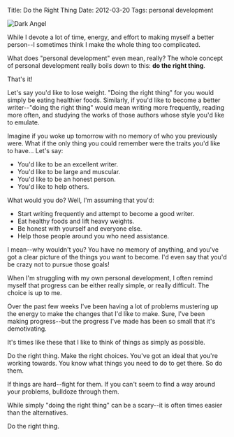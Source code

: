 Title: Do the Right Thing
Date: 2012-03-20
Tags: personal development


![Dark Angel][]


While I devote a lot of time, energy, and effort to making myself a better
person--I sometimes think I make the whole thing too complicated.

What does "personal development" even mean, really?  The whole concept of
personal development really boils down to this: **do the right thing**.

That's it!

Let's say you'd like to lose weight.  "Doing the right thing" for you would
simply be eating healthier foods.  Similarly, if you'd like to become a better
writer--"doing the right thing" would mean writing more frequently, reading
more often, and studying the works of those authors whose style you'd like to
emulate.

Imagine if you woke up tomorrow with no memory of who you previously were.
What if the only thing you could remember were the traits you'd like to have...
Let's say:

-   You'd like to be an excellent writer.
-   You'd like to be large and muscular.
-   You'd like to be an honest person.
-   You'd like to help others.

What would you do? Well, I'm assuming that you'd:

-   Start writing frequently and attempt to become a good writer.
-   Eat healthy foods and lift heavy weights.
-   Be honest with yourself and everyone else.
-   Help those people around you who need assistance.

I mean--why wouldn't you?  You have no memory of anything, and you've got a
clear picture of the things you want to become.  I'd even say that you'd be
crazy not to pursue those goals!

When I'm struggling with my own personal development, I often remind myself
that progress can be either really simple, or really difficult.  The choice is
up to me.

Over the past few weeks I've been having a lot of problems mustering up the
energy to make the changes that I'd like to make.  Sure, I've been making
progress--but the progress I've made has been so small that it's demotivating. 

It's times like these that I like to think of things as simply as possible.

Do the right thing.  Make the right choices.  You've got an ideal that you're
working towards.  You know what things you need to do to get there.  So do
them.

If things are hard--fight for them.  If you can't seem to find a way around
your problems, bulldoze through them.

While simply "doing the right thing" can be a scary--it is often times easier
than the alternatives.

Do the right thing.


  [Dark Angel]: {filename}/images/2012/dark-angel.png "Dark Angel"
